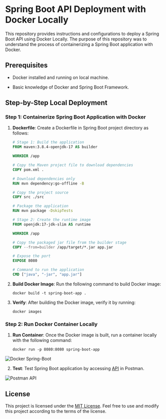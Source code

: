 # Spring Boot API Deployment with Docker Locally

This repository provides instructions and configurations to deploy a Spring Boot API using Docker Locally. The purpose of this repository was to understand the process of containerizing a Spring Boot application with Docker.

## Prerequisites

- Docker installed and running on local machine.

- Basic knowledge of Docker and Spring Boot Framework.

## Step-by-Step Local Deployment

### Step 1: Containerize Spring Boot Application with Docker

1. **Dockerfile**: Create a Dockerfile in Spring Boot project directory as follows:

    ```Dockerfile
    # Stage 1: Build the application
    FROM maven:3.8.4-openjdk-17 AS builder

    WORKDIR /app

    # Copy the Maven project file to download dependencies
    COPY pom.xml .

    # Download dependencies only
    RUN mvn dependency:go-offline -B

    # Copy the project source
    COPY src ./src

    # Package the application
    RUN mvn package -DskipTests

    # Stage 2: Create the runtime image
    FROM openjdk:17-jdk-slim AS runtime

    WORKDIR /app

    # Copy the packaged jar file from the builder stage
    COPY --from=builder /app/target/*.jar app.jar

    # Expose the port
    EXPOSE 8080

    # Command to run the application
    CMD ["java", "-jar", "app.jar"]
    ```

2. **Build Docker Image**: Run the following command to build Docker image:

    ```
    docker build -t spring-boot-app .
    ```

3. **Verify**: After building the Docker image, verify it by running:

    ```
    docker images
    ```

### Step 2: Run Docker Container Locally

1. **Run Container**: Once the Docker image is built, run a container locally with the following command:

    ```
    docker run -p 8080:8080 spring-boot-app
    ```
![Docker Spring-Boot](https://github.com/HR-Fahim/Spring-Boot-API-Deployment-with-Docker-Locally/assets/66734379/188f984a-8023-449d-9184-7a1cd8f77286)

2. **Test**: Test Spring Boot application by accessing [API](http://localhost:8080/actuator/health) in Postman.

![Postman API](https://github.com/HR-Fahim/Spring-Boot-API-Deployment-with-Docker-Locally/assets/66734379/27c0a091-f83e-4be6-8287-8574af610886)

## License

This project is licensed under the [MIT License](LICENSE). Feel free to use and modify this project according to the terms of the license.
